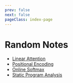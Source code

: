```yaml
---
prev: false
next: false
pageClass: index-page
---
```


# Random Notes

- [Linear Attention](./linear-attention.md)
- [Positional Encoding](./positional-encoding.md)
- [Online Softmax](./online-softmax.md)
- [Static Program Analysis](./spa.md)

